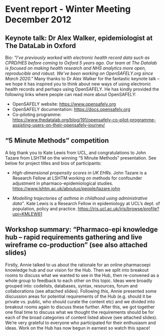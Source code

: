 # Event report - Winter Meeting December 2012

## Keynote talk: Dr Alex Walker, epidemiologist at The DataLab in Oxford
Bio: *"I’ve previously worked with electronic health record data such as CPRD/HES before coming to Oxford 5 years ago. Our team at The Datalab is focused on making health research and NHS analytics more open, reproducible and robust. We’ve been working on OpenSAFELY.org since March 2020."*
Many thanks to Dr Alex Walker for the fantastic keynote talk – we hope it has inspired you to think about new ways of using electronic health records and perhaps using OpenSAFELY. He has kindly provided the following links where people can read more about OpenSAFELY:
- OpenSAFELY website: https://www.opensafely.org
- OpenSAFELY documentation: https://docs.opensafely.org
- Co-piloting programme: https://www.thedatalab.org/blog/191/opensafely-co-pilot-programme-assisting-users-on-their-opensafely-journey/

## “5 Minute Methods” competition
A big thank you to Kate Lewis from UCL, and congratulations to John Tazare from LSHTM on the winning “5 Minute Methods” presentation. See below for project titles and bios of participants: 
- *High-dimensional propensity scores in UK EHRs*. John Tazare is a Research Fellow at LSHTM working on methods for confounder adjustment in pharmaco-epidemiological studies.
https://www.lshtm.ac.uk/aboutus/people/tazare.john 

- *Modelling trajectories of asthma in childhood using administrative data”*. Kate Lewis is a Research Fellow in epidemiology at UCL’s dept. of population, policy and practice.
https://iris.ucl.ac.uk/iris/browse/profile?upi=KMLEW61


## Workshop summary: “Pharmaco-epi knowledge hub – rapid requirements gathering and live wireframe co-production” (see also attached slides)
Firstly, Annie talked to us about the rationale for an online pharmacoepi knowledge hub and our vision for the Hub. Then we split into breakout rooms to discuss what we wanted to see in the Hub, then re-convened as a whole group to feedback to each other on this topic. Ideas were broadly grouped into: codelists, databases, syntax, resources, forum and collaborations (see attached slides). Following this, Annie presented some discussion areas for potential requirements of the Hub (e.g. should it be private vs. public, who should curate the content etc) and we divided into breakout rooms again to discuss these further. After this, we got together one final time to discuss what we thought the requirements should be for each of the broad categories of content listed above (see attached slides). We’re very grateful to everyone who participated for their enthusiasm and ideas. Work on the Hub has now begun in earnest so watch this space!
